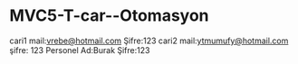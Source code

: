 # MVC5-T-car--Otomasyon
cari1 mail:vrebe@hotmail.com Şifre:123    cari2 mail:ytmumufy@hotmail.com   şifre: 123     Personel Ad:Burak   Şifre:123

